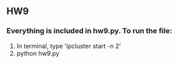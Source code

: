 HW9
-----
### Everything is included in hw9.py. To run the file:
1. In terminal, type 'ipcluster start -n 2'
2. python hw9.py